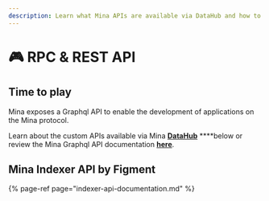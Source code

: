 ```yaml
---
description: Learn what Mina APIs are available via DataHub and how to use them
---
```


# 🎮 RPC & REST API

## Time to play

Mina exposes a Graphql API to enable the development of applications on the Mina protocol.

Learn about the custom APIs available via Mina [**DataHub**](https://datahub.figment.io/sign_up?service=mina) ****below or review the Mina Graphql API documentation [**here**](https://minaprotocol.com/graphql-docs/). 

## Mina Indexer API by Figment

{% page-ref page="indexer-api-documentation.md" %}



